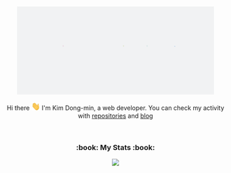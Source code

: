<div align="center">
  <img width="450" src="https://github.com/dmin0211/dmin0211/blob/main/image/HELLO.gif">
  <p>
    Hi there <img width="20" src = "https://github.com/dmin0211/dmin0211/blob/main/image/Hi.gif"> I'm Kim Dong-min, a web developer.  
    You can check my activity with 
    <a href="https://github.com/dmin0211?tab=repositories">repositories</a> and 
    <a href="https://blog.dongmin.dev">blog</a>
  </p>
</div>

<br>
<div align="center">
  <h3>:book: My Stats :book:</h3>
  <img src="https://github-readme-stats.vercel.app/api?username=dmin0211&show_icons=true&theme=radical">
</div>